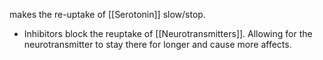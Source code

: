 makes the re-uptake of [[Serotonin]] slow/stop.
* Inhibitors block the reuptake of [[Neurotransmitters]]. Allowing for the neurotransmitter to stay there for longer and cause more affects.